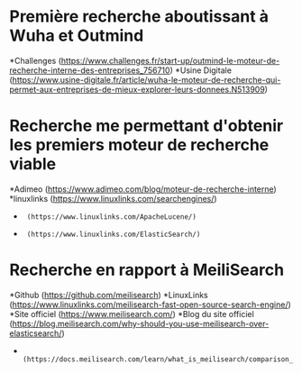 Première recherche aboutissant à Wuha et Outmind
================================================
*Challenges (https://www.challenges.fr/start-up/outmind-le-moteur-de-recherche-interne-des-entreprises_756710)
*Usine Digitale (https://www.usine-digitale.fr/article/wuha-le-moteur-de-recherche-qui-permet-aux-entreprises-de-mieux-explorer-leurs-donnees.N513909)


Recherche me permettant d'obtenir les premiers moteur de recherche viable
=========================================================================
*Adimeo (https://www.adimeo.com/blog/moteur-de-recherche-interne)
*linuxlinks (https://www.linuxlinks.com/searchengines/)
*	   (https://www.linuxlinks.com/ApacheLucene/)
*	   (https://www.linuxlinks.com/ElasticSearch/)


Recherche en rapport à MeiliSearch
==================================
*Github (https://github.com/meilisearch)
*LinuxLinks (https://www.linuxlinks.com/meilisearch-fast-open-source-search-engine/)
*Site officiel (https://www.meilisearch.com/)
*Blog du site officiel (https://blog.meilisearch.com/why-should-you-use-meilisearch-over-elasticsearch/)
*					   (https://docs.meilisearch.com/learn/what_is_meilisearch/comparison_to_alternatives.html)
